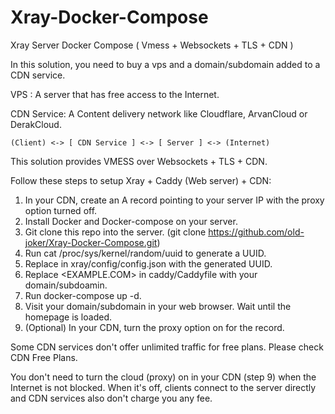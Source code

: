 # Xray-Docker-Compose
Xray Server Docker Compose ( Vmess + Websockets + TLS + CDN )

In this solution, you need to buy a vps and a domain/subdomain added to a CDN service.

  VPS : A server that has free access to the Internet.
  
  CDN Service: A Content delivery network like Cloudflare, ArvanCloud or DerakCloud.

    (Client) <-> [ CDN Service ] <-> [ Server ] <-> (Internet)

This solution provides VMESS over Websockets + TLS + CDN.

Follow these steps to setup Xray + Caddy (Web server) + CDN:

   1. In your CDN, create an A record pointing to your server IP with the proxy option turned off.
   1. Install Docker and Docker-compose on your server.
   1. Git clone this repo into the server. (git clone https://github.com/old-joker/Xray-Docker-Compose.git)
   1. Run cat /proc/sys/kernel/random/uuid to generate a UUID.
   1. Replace <YOUR-UUID> in xray/config/config.json with the generated UUID.
   1. Replace <EXAMPLE.COM> in caddy/Caddyfile with your domain/subdoamin.
   1. Run docker-compose up -d.
   1. Visit your domain/subdomain in your web browser. Wait until the homepage is loaded.
   1. (Optional) In your CDN, turn the proxy option on for the record.

Some CDN services don't offer unlimited traffic for free plans. Please check CDN Free Plans.

You don't need to turn the cloud (proxy) on in your CDN (step 9) when the Internet is not blocked. When it's off, clients connect to the server directly and CDN services also don't charge you any fee.
